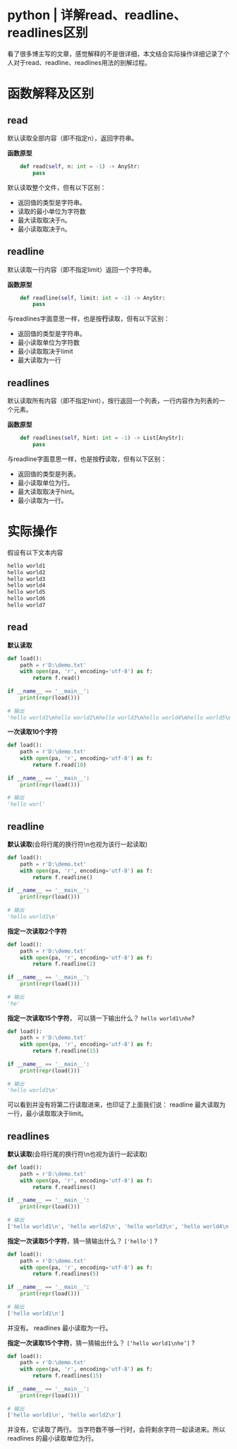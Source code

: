 # python | 详解read、readline、readlines区别

看了很多博主写的文章，感觉解释的不是很详细，本文结合实际操作详细记录了个人对于read、readline、readlines用法的剖解过程。
# 函数解释及区别
## read
默认读取全部内容（即不指定n），返回字符串。

**函数原型**

```python
    def read(self, n: int = -1) -> AnyStr:
        pass
```

默认读取整个文件，但有以下区别：
* 返回值的类型是字符串。
* 读取的最小单位为字符数
* 最大读取取决于n。
* 最小读取取决于n。
## readline
默认读取一行内容（即不指定limit）返回一个字符串。

**函数原型**

```python
    def readline(self, limit: int = -1) -> AnyStr:
        pass
```

与readlines字面意思一样，也是按**行**读取，但有以下区别：
* 返回值的类型是字符串。
* 最小读取单位为字符数
* 最小读取取决于limit
* 最大读取为一行
## readlines
默认读取所有内容（即不指定hint），按行返回一个列表，一行内容作为列表的一个元素。

**函数原型**

```python
    def readlines(self, hint: int = -1) -> List[AnyStr]:
        pass
```


与readline字面意思一样，也是按**行**读取，但有以下区别：
* 返回值的类型是列表。
* 最小读取单位为行。
* 最大读取取决于hint。
* 最小读取为一行。
# 实际操作
假设有以下文本内容

```bash
hello world1
hello world2
hello world3
hello world4
hello world5
hello world6
hello world7
```
## read

**默认读取**

```python
def load():
	path = r'D:\demo.txt'
	with open(pa, 'r', encoding='utf-8') as f:
		return f.read()
		
if __name__ == '__main__':
	print(repr(load()))
	
# 输出
'hello world1\nhello world2\nhello world3\nhello world4\nhello world5\nhello world6\nhello world7'

```
**一次读取10个字符**

```python
def load():
	path = r'D:\demo.txt'
	with open(pa, 'r', encoding='utf-8') as f:
		return f.read(10)
		
if __name__ == '__main__':
	print(repr(load()))
	
# 输出
'hello worl'

```
## readline

**默认读取**(会将行尾的换行符\n也视为该行一起读取)

```python
def load():
	path = r'D:\demo.txt'
	with open(pa, 'r', encoding='utf-8') as f:
		return f.readline()
		
if __name__ == '__main__':
	print(repr(load()))
	
# 输出
'hello world1\n'

```
**指定一次读取2个字符**
```python
def load():
	path = r'D:\demo.txt'
	with open(pa, 'r', encoding='utf-8') as f:
		return f.readline(2)
		
if __name__ == '__main__':
	print(repr(load()))
	
# 输出
'he'

```
**指定一次读取15个字符**， 可以猜一下输出什么？
`hello world1\nhe`?

```python
def load():
	path = r'D:\demo.txt'
	with open(pa, 'r', encoding='utf-8') as f:
		return f.readline(15)
		
if __name__ == '__main__':
	print(repr(load()))
	
# 输出
'hello world1\n'

```
可以看到并没有将第二行读取进来，也印证了上面我们说：
readline 最大读取为一行，最小读取取决于limit。
## readlines

**默认读取**(会将行尾的换行符\n也视为该行一起读取)

```python
def load():
	path = r'D:\demo.txt'
	with open(pa, 'r', encoding='utf-8') as f:
		return f.readlines()
		
if __name__ == '__main__':
	print(repr(load()))
	
# 输出
['hello world1\n', 'hello world2\n', 'hello world3\n', 'hello world4\n', 'hello world5\n', 'hello world6\n', 'hello world7']

```
**指定一次读取5个字符**，猜一猜输出什么？
`['hello']` ?
```python
def load():
	path = r'D:\demo.txt'
	with open(pa, 'r', encoding='utf-8') as f:
		return f.readlines(5)
		
if __name__ == '__main__':
	print(repr(load()))
	
# 输出
['hello world1\n']

```
并没有。 readlines 最小读取为一行。

**指定一次读取15个字符**，猜一猜输出什么？
`[‘hello world1\nhe’]` ?
```python
def load():
	path = r'D:\demo.txt'
	with open(pa, 'r', encoding='utf-8') as f:
		return f.readlines(15)
		
if __name__ == '__main__':
	print(repr(load()))
	
# 输出
['hello world1\n', 'hello world2\n']

```
并没有，它读取了两行。 当字符数不够一行时，会将剩余字符一起读进来。所以readlines 的最小读取单位为行。


